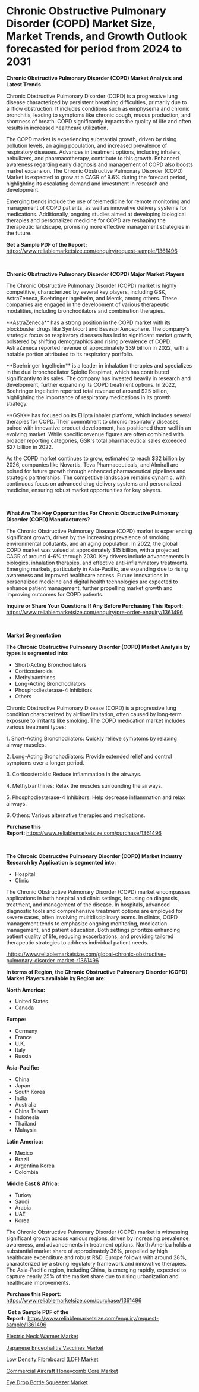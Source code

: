 <p><h1>Chronic Obstructive Pulmonary Disorder (COPD) Market Size, Market Trends, and Growth Outlook forecasted for period from 2024 to 2031</h1></p><p><strong>Chronic Obstructive Pulmonary Disorder (COPD) Market Analysis and Latest Trends</strong></p>
<p><p>Chronic Obstructive Pulmonary Disorder (COPD) is a progressive lung disease characterized by persistent breathing difficulties, primarily due to airflow obstruction. It includes conditions such as emphysema and chronic bronchitis, leading to symptoms like chronic cough, mucus production, and shortness of breath. COPD significantly impacts the quality of life and often results in increased healthcare utilization.</p><p>The COPD market is experiencing substantial growth, driven by rising pollution levels, an aging population, and increased prevalence of respiratory diseases. Advances in treatment options, including inhalers, nebulizers, and pharmacotherapy, contribute to this growth. Enhanced awareness regarding early diagnosis and management of COPD also boosts market expansion. The Chronic Obstructive Pulmonary Disorder (COPD) Market is expected to grow at a CAGR of 9.6% during the forecast period, highlighting its escalating demand and investment in research and development.</p><p>Emerging trends include the use of telemedicine for remote monitoring and management of COPD patients, as well as innovative delivery systems for medications. Additionally, ongoing studies aimed at developing biological therapies and personalized medicine for COPD are reshaping the therapeutic landscape, promising more effective management strategies in the future.</p></p>
<p><strong>Get a Sample PDF of the Report:&nbsp;</strong> <a href="https://www.reliablemarketsize.com/enquiry/request-sample/1361496">https://www.reliablemarketsize.com/enquiry/request-sample/1361496</a></p>
<p>&nbsp;</p>
<p><strong>Chronic Obstructive Pulmonary Disorder (COPD) Major Market Players</strong></p>
<p><p>The Chronic Obstructive Pulmonary Disorder (COPD) market is highly competitive, characterized by several key players, including GSK, AstraZeneca, Boehringer Ingelheim, and Merck, among others. These companies are engaged in the development of various therapeutic modalities, including bronchodilators and combination therapies.</p><p>**AstraZeneca** has a strong position in the COPD market with its blockbuster drugs like Symbicort and Bevespi Aerosphere. The company's strategic focus on respiratory diseases has led to significant market growth, bolstered by shifting demographics and rising prevalence of COPD. AstraZeneca reported revenue of approximately $39 billion in 2022, with a notable portion attributed to its respiratory portfolio.</p><p>**Boehringer Ingelheim** is a leader in inhalation therapies and specializes in the dual bronchodilator Spiolto Respimat, which has contributed significantly to its sales. The company has invested heavily in research and development, further expanding its COPD treatment options. In 2022, Boehringer Ingelheim reported total revenue of around $25 billion, highlighting the importance of respiratory medications in its growth strategy.</p><p>**GSK** has focused on its Ellipta inhaler platform, which includes several therapies for COPD. Their commitment to chronic respiratory diseases, paired with innovative product development, has positioned them well in an evolving market. While specific revenue figures are often combined with broader reporting categories, GSK's total pharmaceutical sales exceeded $27 billion in 2022.</p><p>As the COPD market continues to grow, estimated to reach $32 billion by 2026, companies like Novartis, Teva Pharmaceuticals, and Almirall are poised for future growth through enhanced pharmaceutical pipelines and strategic partnerships. The competitive landscape remains dynamic, with continuous focus on advanced drug delivery systems and personalized medicine, ensuring robust market opportunities for key players.</p></p>
<p>&nbsp;</p>
<p><strong>What Are The Key Opportunities For Chronic Obstructive Pulmonary Disorder (COPD) Manufacturers?</strong></p>
<p><p>The Chronic Obstructive Pulmonary Disease (COPD) market is experiencing significant growth, driven by the increasing prevalence of smoking, environmental pollutants, and an aging population. In 2022, the global COPD market was valued at approximately $15 billion, with a projected CAGR of around 4-6% through 2030. Key drivers include advancements in biologics, inhalation therapies, and effective anti-inflammatory treatments. Emerging markets, particularly in Asia-Pacific, are expanding due to rising awareness and improved healthcare access. Future innovations in personalized medicine and digital health technologies are expected to enhance patient management, further propelling market growth and improving outcomes for COPD patients.</p></p>
<p><strong>Inquire or Share Your Questions If Any Before Purchasing This Report:</strong> <a href="https://www.reliablemarketsize.com/enquiry/pre-order-enquiry/1361496">https://www.reliablemarketsize.com/enquiry/pre-order-enquiry/1361496</a></p>
<p>&nbsp;</p>
<p><strong>Market Segmentation</strong></p>
<p><strong>The Chronic Obstructive Pulmonary Disorder (COPD) Market Analysis by types is segmented into:</strong></p>
<p><ul><li>Short-Acting Bronchodilators</li><li>Corticosteroids</li><li>Methylxanthines</li><li>Long-Acting Bronchodilators</li><li>Phosphodiesterase-4 Inhibitors</li><li>Others</li></ul></p>
<p><p>Chronic Obstructive Pulmonary Disease (COPD) is a progressive lung condition characterized by airflow limitation, often caused by long-term exposure to irritants like smoking. The COPD medication market includes various treatment types: </p><p>1. Short-Acting Bronchodilators: Quickly relieve symptoms by relaxing airway muscles.  </p><p>2. Long-Acting Bronchodilators: Provide extended relief and control symptoms over a longer period.  </p><p>3. Corticosteroids: Reduce inflammation in the airways.  </p><p>4. Methylxanthines: Relax the muscles surrounding the airways.  </p><p>5. Phosphodiesterase-4 Inhibitors: Help decrease inflammation and relax airways.  </p><p>6. Others: Various alternative therapies and medications.</p></p>
<p><strong>Purchase this Report:&nbsp;</strong><a href="https://www.reliablemarketsize.com/purchase/1361496">https://www.reliablemarketsize.com/purchase/1361496</a></p>
<p>&nbsp;</p>
<p><strong>The Chronic Obstructive Pulmonary Disorder (COPD) Market Industry Research by Application is segmented into:</strong></p>
<p><ul><li>Hospital</li><li>Clinic</li></ul></p>
<p><p>The Chronic Obstructive Pulmonary Disorder (COPD) market encompasses applications in both hospital and clinic settings, focusing on diagnosis, treatment, and management of the disease. In hospitals, advanced diagnostic tools and comprehensive treatment options are employed for severe cases, often involving multidisciplinary teams. In clinics, COPD management tends to emphasize ongoing monitoring, medication management, and patient education. Both settings prioritize enhancing patient quality of life, reducing exacerbations, and providing tailored therapeutic strategies to address individual patient needs.</p></p>
<p><a href="https://www.reliablemarketsize.com/global-chronic-obstructive-pulmonary-disorder-market-r1361496">&nbsp;https://www.reliablemarketsize.com/global-chronic-obstructive-pulmonary-disorder-market-r1361496</a></p>
<p><strong>In terms of Region, the Chronic Obstructive Pulmonary Disorder (COPD) Market Players available by Region are:</strong></p>
<p>
    <p> <strong> North America: </strong>
        <ul>
            <li>United States</li>
            <li>Canada</li>
        </ul>
        </p> 
    <p> <strong> Europe: </strong>
        <ul>
            <li>Germany</li>
            <li>France</li>
            <li>U.K.</li>
            <li>Italy</li>
            <li>Russia</li>
        </ul>
        </p> 
    <p> <strong> Asia-Pacific: </strong>
        <ul>
            <li>China</li>
            <li>Japan</li>
            <li>South Korea</li>
            <li>India</li>
            <li>Australia</li>
            <li>China Taiwan</li>
            <li>Indonesia</li>
            <li>Thailand</li>
            <li>Malaysia</li>
        </ul>
        </p> 
    <p> <strong> Latin America: </strong>
        <ul>
            <li>Mexico</li>
            <li>Brazil</li>
            <li>Argentina Korea</li>
            <li>Colombia</li>
        </ul>
        </p> 
    <p> <strong> Middle East & Africa: </strong>
        <ul>
            <li>Turkey</li>
            <li>Saudi</li>
            <li>Arabia</li>
            <li>UAE</li>
            <li>Korea</li>
        </ul>
    </p>
    </p>
<p><p>The Chronic Obstructive Pulmonary Disorder (COPD) market is witnessing significant growth across various regions, driven by increasing prevalence, awareness, and advancements in treatment options. North America holds a substantial market share of approximately 36%, propelled by high healthcare expenditure and robust R&D. Europe follows with around 28%, characterized by a strong regulatory framework and innovative therapies. The Asia-Pacific region, including China, is emerging rapidly, expected to capture nearly 25% of the market share due to rising urbanization and healthcare improvements.</p></p>
<p><strong>Purchase this Report: </strong><a href="https://www.reliablemarketsize.com/purchase/1361496">https://www.reliablemarketsize.com/purchase/1361496</a></p>
<p>&nbsp;<strong>Get a Sample PDF of the Report:&nbsp;&nbsp;</strong><a href="https://www.reliablemarketsize.com/enquiry/request-sample/1361496">https://www.reliablemarketsize.com/enquiry/request-sample/1361496</a></p>
<p><strong></strong></p>
<p><p><a href="https://www.linkedin.com/pulse/electric-neck-warmer-market-share-new-trends-analysis-its-lja9e?trackingId=RBbG2uyrRZmMo3Fznkr4EA%3D%3D">Electric Neck Warmer Market</a></p><p><a href="https://www.linkedin.com/pulse/japanese-encephalitis-vaccines-market-global-trends-forecast-nxrxe?trackingId=UCXrQSO2T9WUHMIZWB3EnA%3D%3D">Japanese Encephalitis Vaccines Market</a></p><p><a href="https://issuu.com/reportprime-2/docs/low-density-fibreboard-ldf-market-s_842e178a916ce3">Low Density Fibreboard (LDF) Market</a></p><p><a href="https://issuu.com/reportprime-2/docs/commercial-aircraft-honeycomb-core-_56ffa1c2506cec">Commercial Aircraft Honeycomb Core Market</a></p><p><a href="https://www.linkedin.com/pulse/future-innovation-global-eye-drop-bottle-squeezer-market-sampe?trackingId=PV5OGv1wRiGo1O91gqb%2FTQ%3D%3D">Eye Drop Bottle Squeezer Market</a></p></p>
